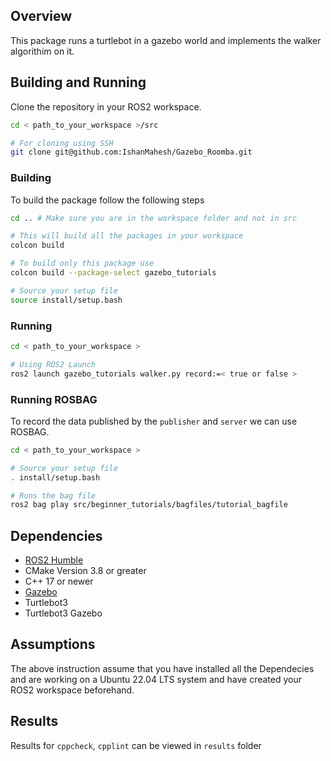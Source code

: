 ## Overview

This package runs a turtlebot in a gazebo world and implements the walker algorithim on it.

## Building and Running

Clone the repository in your ROS2 workspace.

```sh
cd < path_to_your_workspace >/src

# For cloning using SSH
git clone git@github.com:IshanMahesh/Gazebo_Roomba.git

```

### Building

To build the package follow the following steps

```sh
cd .. # Make sure you are in the workspace folder and not in src

# This will build all the packages in your workspace
colcon build

# To build only this package use
colcon build --package-select gazebo_tutorials

# Source your setup file
source install/setup.bash
```

### Running

```sh
cd < path_to_your_workspace >

# Using ROS2 Launch
ros2 launch gazebo_tutorials walker.py record:=< true or false >
```

### Running ROSBAG

To record the data published by the `publisher` and `server` we can use ROSBAG.

```sh
cd < path_to_your_workspace >

# Source your setup file
. install/setup.bash

# Runs the bag file
ros2 bag play src/beginner_tutorials/bagfiles/tutorial_bagfile
```

## Dependencies

- [ROS2 Humble](https://docs.ros.org/en/humble/index.html)
- CMake Version 3.8 or greater
- C++ 17 or newer
- [Gazebo](http://gazebosim.org/tutorials?tut=ros2_installing&cat=connect_ros)
- Turtlebot3
- Turtlebot3 Gazebo

## Assumptions

The above instruction assume that you have installed all the Dependecies and are working on a Ubuntu 22.04 LTS system and have created your ROS2 workspace beforehand.

## Results

Results for `cppcheck`, `cpplint` can be viewed in `results` folder

